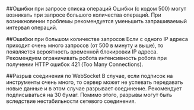 ##Ошибки при запросе списка операций
Ошибки (с кодом 500) могут возникать при запросе большого количества операций. 
При возникновении проблемы рекомендуется уменьшить запрашиваемый интервал операций.

##Ошибки при большом количестве запросов
Если с одного IP адреса приходит очень много запросов (от 500 в минуту и выше), то появляется вероятность временной блокировки IP адреса. Рекомендуем ограничивать робота интенсивность робота при получении HTTP ошибок 421 (Too Many Connections).

##Разрыв соединения по WebSocket
В случае, если подписок на инструменты очень много, то сервер может не успевать передавать новые данные и в этом случае разрывает соединение. Рекомендует подписываться на 30 бумаг. Помимо этого, разрывы могут быть вследствие нестабильности сетевого соединения.


